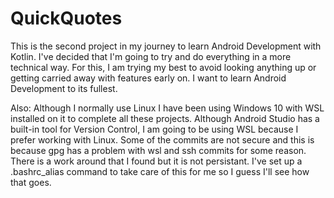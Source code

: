 # QuickQuotes

This is the second project in my journey to learn Android Development with Kotlin. I've decided that I'm going to try and do everything in a more technical way. For this, I am trying my best to avoid looking anything up or getting carried away with features early on. I want to learn Android Development to its fullest.

Also: Although I normally use Linux I have been using Windows 10 with WSL installed on it to complete all these projects. Although Android Studio has a built-in tool for Version Control, I am going to be using WSL because I prefer working with Linux. Some of the commits are not secure and this is because gpg has a problem with wsl and ssh commits for some reason. There is a work around that I found but it is not persistant. I've set up a .bashrc_alias command to take care of this for me so I guess I'll see how that goes.
